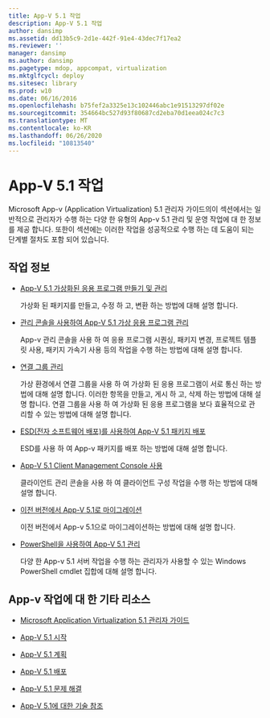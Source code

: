 ```yaml
---
title: App-V 5.1 작업
description: App-V 5.1 작업
author: dansimp
ms.assetid: dd13b5c9-2d1e-442f-91e4-43dec7f17ea2
ms.reviewer: ''
manager: dansimp
ms.author: dansimp
ms.pagetype: mdop, appcompat, virtualization
ms.mktglfcycl: deploy
ms.sitesec: library
ms.prod: w10
ms.date: 06/16/2016
ms.openlocfilehash: b75fef2a3325e13c102446abc1e91513297df02e
ms.sourcegitcommit: 354664bc527d93f80687cd2eba70d1eea024c7c3
ms.translationtype: MT
ms.contentlocale: ko-KR
ms.lasthandoff: 06/26/2020
ms.locfileid: "10813540"
---
```

# App-V 5.1 작업


Microsoft App-v (Application Virtualization) 5.1 관리자 가이드의이 섹션에서는 일반적으로 관리자가 수행 하는 다양 한 유형의 App-v 5.1 관리 및 운영 작업에 대 한 정보를 제공 합니다. 또한이 섹션에는 이러한 작업을 성공적으로 수행 하는 데 도움이 되는 단계별 절차도 포함 되어 있습니다.

## 작업 정보


-   [App-V 5.1 가상화된 응용 프로그램 만들기 및 관리](creating-and-managing-app-v-51-virtualized-applications.md)

    가상화 된 패키지를 만들고, 수정 하 고, 변환 하는 방법에 대해 설명 합니다.

-   [관리 콘솔을 사용하여 App-V 5.1 가상 응용 프로그램 관리](administering-app-v-51-virtual-applications-by-using-the-management-console.md)

    App-v 관리 콘솔을 사용 하 여 응용 프로그램 시퀀싱, 패키지 변경, 프로젝트 템플릿 사용, 패키지 가속기 사용 등의 작업을 수행 하는 방법에 대해 설명 합니다.

-   [연결 그룹 관리](managing-connection-groups51.md)

    가상 환경에서 연결 그룹을 사용 하 여 가상화 된 응용 프로그램이 서로 통신 하는 방법에 대해 설명 합니다. 이러한 항목을 만들고, 게시 하 고, 삭제 하는 방법에 대해 설명 합니다. 연결 그룹을 사용 하 여 가상화 된 응용 프로그램을 보다 효율적으로 관리할 수 있는 방법에 대해 설명 합니다.

-   [ESD(전자 소프트웨어 배포)를 사용하여 App-V 5.1 패키지 배포](deploying-app-v-51-packages-by-using-electronic-software-distribution--esd-.md)

    ESD를 사용 하 여 App-v 패키지를 배포 하는 방법에 대해 설명 합니다.

-   [App-V 5.1 Client Management Console 사용](using-the-app-v-51-client-management-console.md)

    클라이언트 관리 콘솔을 사용 하 여 클라이언트 구성 작업을 수행 하는 방법에 대해 설명 합니다.

-   [이전 버전에서 App-V 5.1로 마이그레이션](migrating-to-app-v-51-from-a-previous-version.md)

    이전 버전에서 App-v 5.1으로 마이그레이션하는 방법에 대해 설명 합니다.

-   [PowerShell을 사용하여 App-V 5.1 관리](administering-app-v-51-by-using-powershell.md)

    다양 한 App-v 5.1 서버 작업을 수행 하는 관리자가 사용할 수 있는 Windows PowerShell cmdlet 집합에 대해 설명 합니다.






## App-v 작업에 대 한 기타 리소스


-   [Microsoft Application Virtualization 5.1 관리자 가이드](microsoft-application-virtualization-51-administrators-guide.md)

-   [App-V 5.1 시작](getting-started-with-app-v-51.md)

-   [App-V 5.1 계획](planning-for-app-v-51.md)

-   [App-V 5.1 배포](deploying-app-v-51.md)

-   [App-V 5.1 문제 해결](troubleshooting-app-v-51.md)

-   [App-V 5.1에 대한 기술 참조](technical-reference-for-app-v-51.md)

 

 






